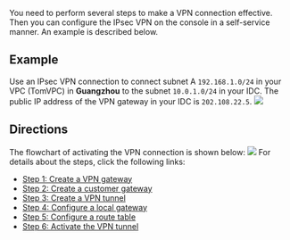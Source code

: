 You need to perform several steps to make a VPN connection effective. Then you can configure the IPsec VPN on the console in a self-service manner. An example is described below.
## Example
Use an IPsec VPN connection to connect subnet A `192.168.1.0/24` in your VPC (TomVPC) in **Guangzhou** to the subnet `10.0.1.0/24` in your IDC. The public IP address of the VPN gateway in your IDC is `202.108.22.5`.
![](https://main.qcloudimg.com/raw/a0ad82287cdaf9fae922e0c59fed99ba.png)
## Directions
The flowchart of activating the VPN connection is shown below:
![](https://main.qcloudimg.com/raw/1aa819dbe82889063db1afc22ec7097e.png)
For details about the steps, click the following links:
- [Step 1: Create a VPN gateway](https://intl.cloud.tencent.com/document/product/1037/32690)
- [Step 2: Create a customer gateway](https://intl.cloud.tencent.com/document/product/1037/32691)
- [Step 3: Create a VPN tunnel](https://intl.cloud.tencent.com/document/product/1037/32692)
- [Step 4: Configure a local gateway](https://intl.cloud.tencent.com/document/product/1037/32693)
- [Step 5: Configure a route table](https://intl.cloud.tencent.com/document/product/1037/32694)
- [Step 6: Activate the VPN tunnel](https://intl.cloud.tencent.com/document/product/1037/32695)

